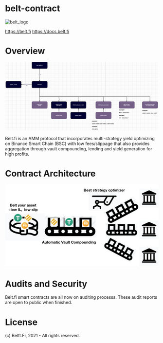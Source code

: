 # belt-contract

![belt_logo](./img/belt_log.png)

https://belt.fi 
https://docs.belt.fi

# Overview

![contract_arch](./img/contract_arch.png)

Belt.fi is an AMM protocol that incorporates multi-strategy yield optimizing on Binance Smart Chain (BSC) with low fees/slippage that also provides aggregation through vault compounding, lending and yield generation for high profits. 

# Contract Architecture

![system_overview](./img/system_overview.png)

# Audits and Security

Belt.fi smart contracts are all now on auditing processs. These audit reports are open to public when finished.

# License

(c) Belft.Fi, 2021 - All rights reserved.